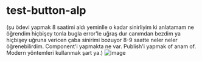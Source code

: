 # test-button-alp 
(şu ödevi yapmak 8 saatimi aldı yeminlle o kadar sinirliyim ki anlatamam ne öğrendim hiçbişey tonla bugla error'le uğraş dur canımdan bezdim ya hiçbişey uğruna vericen çaba sinirimi bozuyor 8-9 saatte neler neler öğrenebilirdim. Component'i yapmakta ne var. Publish'i yapmak of anam of. Modern yöntemleri kullanmak şart ya.)
![image](https://github.com/alpolcaymis/test-button-alp/assets/71964088/f8e050f1-8813-434b-a6b8-b78577a9cb71)
